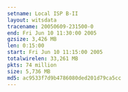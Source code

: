 ```yaml
---
setname: Local ISP B-II
layout: witsdata
tracename: 20050609-231500-0
end: Fri Jun 10 11:30:00 2005
gzsize: 3,426 MB
len: 0:15:00
start: Fri Jun 10 11:15:00 2005
totalwirelen: 33,261 MB
pkts: 74 million
size: 5,736 MB
md5: ac9533f7d9b4786080ded201d79ca5cc
---
```


